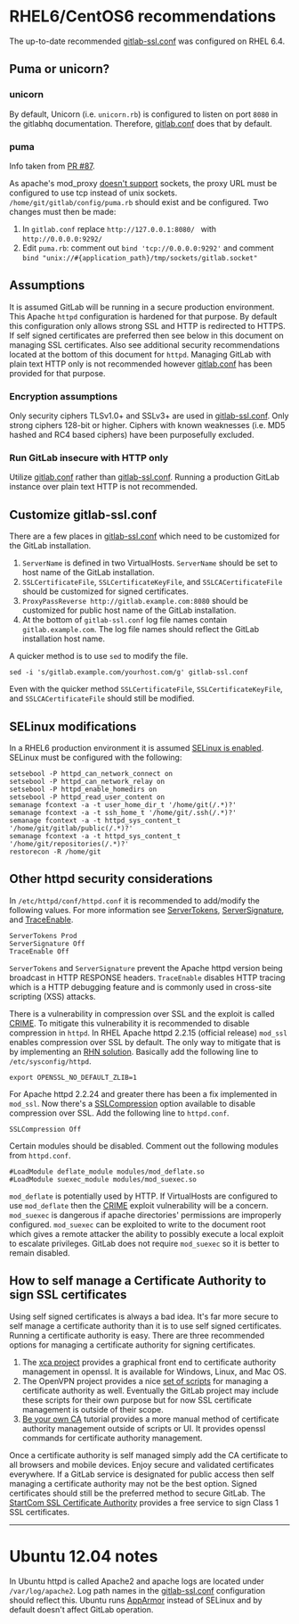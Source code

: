 # RHEL6/CentOS6 recommendations

The up-to-date recommended [gitlab-ssl.conf](gitlab-ssl.conf) was configured on RHEL 6.4.

## Puma or unicorn?

### unicorn

By default, Unicorn (i.e. `unicorn.rb`) is configured to listen on port `8080` in the gitlabhq documentation.  Therefore, [gitlab.conf](gitlab.conf) does that by default.

### puma

Info taken from [PR #87](https://github.com/gitlabhq/gitlab-recipes/pull/87).

As apache's mod_proxy [doesn't support][sock] sockets, the proxy URL must be configured to use tcp instead of unix sockets. `/home/git/gitlab/config/puma.rb` should exist and be configured.  Two changes must then be made:

1. In `gitlab.conf` replace `http://127.0.0.1:8080/ ` with `http://0.0.0.0:9292/`
2. Edit `puma.rb`: comment out `bind 'tcp://0.0.0.0:9292'` and comment `bind "unix://#{application_path}/tmp/sockets/gitlab.socket"`

## Assumptions

It is assumed GitLab will be running in a secure production environment.  This Apache `httpd` configuration is hardened for that purpose.  By default this configuration only allows strong SSL and HTTP is redirected to HTTPS.  If self signed certificates are preferred then see below in this document on managing SSL certificates.  Also see additional security recommendations located at the bottom of this document for `httpd`.  Managing GitLab with plain text HTTP only is not recommended however [gitlab.conf](gitlab.conf) has been provided for that purpose.

### Encryption assumptions

Only security ciphers TLSv1.0+ and SSLv3+ are used in [gitlab-ssl.conf](gitlab-ssl.conf).  Only strong ciphers 128-bit or higher.  Ciphers with known weaknesses (i.e. MD5 hashed and RC4 based ciphers) have been purposefully excluded.

### Run GitLab insecure with HTTP only

Utilize [gitlab.conf](gitlab.conf) rather than [gitlab-ssl.conf](gitlab-ssl.conf).  Running a production GitLab instance over plain text HTTP is not recommended.

## Customize gitlab-ssl.conf

There are a few places in [gitlab-ssl.conf](gitlab-ssl.conf) which need to be customized for the GitLab installation.

1. `ServerName` is defined in two VirtualHosts.  `ServerName` should be set to host name of the GitLab installation.
2. `SSLCertificateFile`, `SSLCertificateKeyFile`, and `SSLCACertificateFile` should be customized for signed certificates.
3. `ProxyPassReverse http://gitlab.example.com:8080` should be customized for public host name of the GitLab installation.
4. At the bottom of `gitlab-ssl.conf` log file names contain `gitlab.example.com`.  The log file names should reflect the GitLab installation host name.

A quicker method is to use `sed` to modify the file.

    sed -i 's/gitlab.example.com/yourhost.com/g' gitlab-ssl.conf

Even with the quicker method `SSLCertificateFile`, `SSLCertificateKeyFile`, and `SSLCACertificateFile` should still be modified.

## SELinux modifications

In a RHEL6 production environment it is assumed [SELinux is enabled](http://stopdisablingselinux.com/).  SELinux must be configured with the following:

    setsebool -P httpd_can_network_connect on
    setsebool -P httpd_can_network_relay on
    setsebool -P httpd_enable_homedirs on
    setsebool -P httpd_read_user_content on
    semanage fcontext -a -t user_home_dir_t '/home/git(/.*)?'
    semanage fcontext -a -t ssh_home_t '/home/git/.ssh(/.*)?'
    semanage fcontext -a -t httpd_sys_content_t '/home/git/gitlab/public(/.*)?'
    semanage fcontext -a -t httpd_sys_content_t '/home/git/repositories(/.*)?'
    restorecon -R /home/git

## Other httpd security considerations

In `/etc/httpd/conf/httpd.conf` it is recommended to add/modify the following values.  For more information see [ServerTokens][servertokens], [ServerSignature][serversignature], and [TraceEnable][traceenable].

    ServerTokens Prod
    ServerSignature Off
    TraceEnable Off

`ServerTokens` and `ServerSignature` prevent the Apache httpd version being broadcast in HTTP RESPONSE headers.  `TraceEnable` disables HTTP tracing which is a HTTP debugging feature and is commonly used in cross-site scripting (XSS) attacks.

There is a vulnerability in compression over SSL and the exploit is called [CRIME][crimepatch].  To mitigate this vulnerability it is recommended to disable compression in `httpd`.  In RHEL Apache httpd 2.2.15 (official release) `mod_ssl` enables compression over SSL by default.  The only way to mitigate that is by implementing an [RHN solution][rhnfix].  Basically add the following line to `/etc/sysconfig/httpd`.

    export OPENSSL_NO_DEFAULT_ZLIB=1

For Apache httpd 2.2.24 and greater there has been a fix implemented in `mod_ssl`.  Now there's a [SSLCompression][sslcompression] option available to disable compression over SSL.  Add the following line to `httpd.conf`.

    SSLCompression Off

Certain modules should be disabled.  Comment out the following modules from `httpd.conf`.

    #LoadModule deflate_module modules/mod_deflate.so
    #LoadModule suexec_module modules/mod_suexec.so

`mod_deflate` is potentially used by HTTP.  If VirtualHosts are configured to use `mod_deflate` then the [CRIME][crimepatch] exploit vulnerability will be a concern.  `mod_suexec` is dangerous if apache directories' permissions are improperly configured.  `mod_suexec` can be exploited to write to the document root which gives a remote attacker the ability to possibly execute a local exploit to escalate privileges.  GitLab does not require `mod_suexec` so it is better to remain disabled.

## How to self manage a Certificate Authority to sign SSL certificates

Using self signed certificates is always a bad idea.  It's far more secure to self manage a certificate authority than it is to use self signed certificates.   Running a certificate authority is easy.  There are three recommended options for managing a certificate authority for signing certificates.

1. The [xca project][xca] provides a graphical front end to certificate authority management in openssl.  It is available for Windows, Linux, and Mac OS.
2. The OpenVPN project provides a nice [set of scripts][ovpn_scripts] for managing a certificate authority as well.  Eventually the GitLab project may include these scripts for their own purpose but for now SSL certificate management is outside of their scope.
3. [Be your own CA][yourca_tut] tutorial provides a more manual method of certificate authority management outside of scripts or UI.  It provides openssl commands for certificate authority management.

Once a certificate authority is self managed simply add the CA certificate to all browsers and mobile devices. Enjoy secure and validated certificates everywhere.  If a GitLab service is designated for public access then self managing a certificate authority may not be the best option.  Signed certificates should still be the preferred method  to secure GitLab.  The [StartCom SSL Certificate Authority][startcom_ssl] provides a free service to sign Class 1 SSL certificates.

---
# Ubuntu 12.04 notes

In Ubuntu httpd is called Apache2 and apache logs are located under `/var/log/apache2`.  Log path names in the [gitlab-ssl.conf](gitlab-ssl.conf) configuration should reflect this.  Ubuntu runs [AppArmor][apparmor] instead of SELinux and by default doesn't affect GitLab operation.

[startcom_ssl]: http://cert.startcom.org/
[xca]: http://sourceforge.net/projects/xca/
[ovpn_scripts]: http://openvpn.net/index.php/open-source/documentation/howto.html#pki
[yourca_tut]: http://www.g-loaded.eu/2005/11/10/be-your-own-ca/
[crimepatch]: https://issues.apache.org/bugzilla/show_bug.cgi?id=53219
[sslcompression]: http://httpd.apache.org/docs/2.2/mod/mod_ssl.html#sslcompression
[rhnfix]: https://access.redhat.com/site/solutions/255473
[servertokens]: http://httpd.apache.org/docs/2.2/mod/core.html#servertokens
[traceenable]: http://httpd.apache.org/docs/2.2/mod/core.html#traceenable
[serversignature]: http://httpd.apache.org/docs/2.2/mod/core.html#serversignature
[apparmor]: https://wiki.ubuntu.com/AppArmor
[sock]: http://httpd.apache.org/docs/2.2/mod/mod_proxy.html

